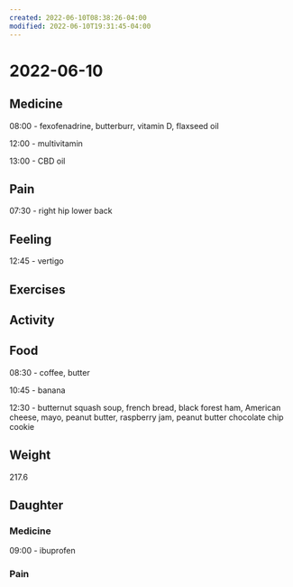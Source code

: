 ```yaml
---
created: 2022-06-10T08:38:26-04:00
modified: 2022-06-10T19:31:45-04:00
---
```


# 2022-06-10

## Medicine

08:00 - fexofenadrine, butterburr, vitamin D, flaxseed oil 

12:00 - multivitamin

13:00 - CBD oil


## Pain

07:30 - right hip lower back


## Feeling

12:45 - vertigo


## Exercises


## Activity


## Food

08:30 - coffee, butter 

10:45 - banana

12:30 - butternut squash soup, french bread, black forest ham, American cheese, mayo, peanut butter, raspberry jam, peanut butter chocolate chip cookie 


## Weight

217.6

## Daughter

### Medicine

09:00 - ibuprofen 


### Pain
